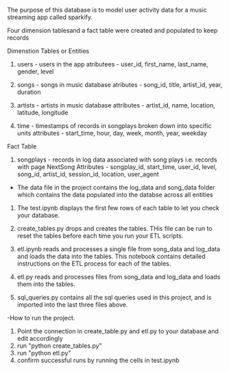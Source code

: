 The purpose of this database is to model user activity data
for a music streaming app called sparkify. 

Four dimension tablesand a fact table were created and populated to keep records

Dimenstion Tables or Entities

1.  users - users in the app
    atributees - user_id, first_name, last_name, gender, level

2.  songs - songs in music database
    atributes - song_id, title, artist_id, year, duration

3.  artists - artists in music database
    attributes - artist_id, name, location, latitude, longitude

4.  time - timestamps of records in songplays broken down into specific units
    attributes - start_time, hour, day, week, month, year, weekday

Fact Table
1.  songplays - records in log data associated with song plays i.e. records with page NextSong
    Attributes - songplay_id, start_time, user_id, level, song_id, artist_id, session_id, location, user_agent

- The data file in the project contains the log_data and song_data folder which contains
the data populated into the databse across all entities

1.  The test.ipynb displays the first few rows of each table to let you check your database.

2.  create_tables.py drops and creates the tables. THis file can be run to reset the tables before 
    each time you run your ETL scripts.

3.  etl.ipynb reads and processes a single file from song_data and log_data and loads the data into the tables. 
    This notebook contains detailed instructions on the ETL process for each of the tables.

4.  etl.py reads and processes files from song_data and log_data and loads them into the tables. 

5.  sql_queries.py contains all the sql queries used in this project, and is imported into the last three files above.

-How to run the project.

1.  Point the connection in create_table.py and etl.py to your database and edit accordingly
2.  run "python create_tables.py"
3.  run "python etl.py"
4.  confirm successful runs by running the cells in test.ipynb
